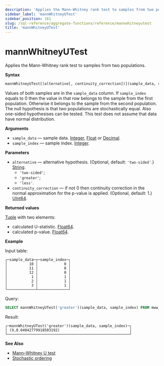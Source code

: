 ```yaml
---
description: 'Applies the Mann-Whitney rank test to samples from two populations.'
sidebar_label: 'mannWhitneyUTest'
sidebar_position: 161
slug: /sql-reference/aggregate-functions/reference/mannwhitneyutest
title: 'mannWhitneyUTest'
---
```


# mannWhitneyUTest

Applies the Mann-Whitney rank test to samples from two populations.

**Syntax**

```sql
mannWhitneyUTest[(alternative[, continuity_correction])](sample_data, sample_index)
```

Values of both samples are in the `sample_data` column. If `sample_index` equals to 0 then the value in that row belongs to the sample from the first population. Otherwise it belongs to the sample from the second population.
The null hypothesis is that two populations are stochastically equal. Also one-sided hypothesises can be tested. This test does not assume that data have normal distribution.

**Arguments**

- `sample_data` — sample data. [Integer](../../../sql-reference/data-types/int-uint.md), [Float](../../../sql-reference/data-types/float.md) or [Decimal](../../../sql-reference/data-types/decimal.md).
- `sample_index` — sample index. [Integer](../../../sql-reference/data-types/int-uint.md).

**Parameters**

- `alternative` — alternative hypothesis. (Optional, default: `'two-sided'`.) [String](../../../sql-reference/data-types/string.md).
  - `'two-sided'`;
  - `'greater'`;
  - `'less'`.
- `continuity_correction` — if not 0 then continuity correction in the normal approximation for the p-value is applied. (Optional, default: 1.) [UInt64](../../../sql-reference/data-types/int-uint.md).

**Returned values**

[Tuple](../../../sql-reference/data-types/tuple.md) with two elements:

- calculated U-statistic. [Float64](../../../sql-reference/data-types/float.md).
- calculated p-value. [Float64](../../../sql-reference/data-types/float.md).

**Example**

Input table:

```text
┌─sample_data─┬─sample_index─┐
│          10 │            0 │
│          11 │            0 │
│          12 │            0 │
│           1 │            1 │
│           2 │            1 │
│           3 │            1 │
└─────────────┴──────────────┘
```

Query:

```sql
SELECT mannWhitneyUTest('greater')(sample_data, sample_index) FROM mww_ttest;
```

Result:

```text
┌─mannWhitneyUTest('greater')(sample_data, sample_index)─┐
│ (9,0.04042779918503192)                                │
└────────────────────────────────────────────────────────┘
```

**See Also**

- [Mann–Whitney U test](https://en.wikipedia.org/wiki/Mann%E2%80%93Whitney_U_test)
- [Stochastic ordering](https://en.wikipedia.org/wiki/Stochastic_ordering)

